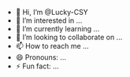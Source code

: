 - 👋 Hi, I’m @Lucky-CSY
- 👀 I’m interested in ...
- 🌱 I’m currently learning ...
- 💞️ I’m looking to collaborate on ...
- 📫 How to reach me ...
- 😄 Pronouns: ...
- ⚡ Fun fact: ...

<!---
Lucky-CSY/Lucky-CSY is a ✨ special ✨ repository because its `README.md` (this file) appears on your GitHub profile.
You can click the Preview link to take a look at your changes.
--->
